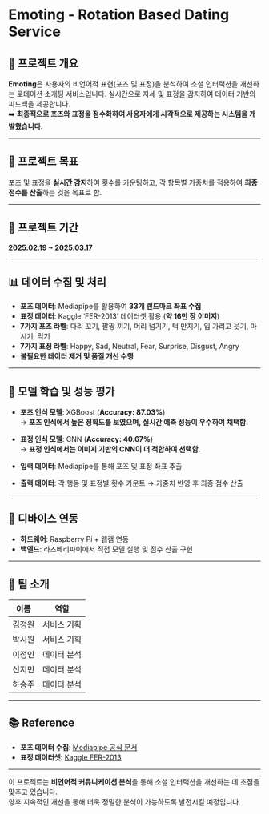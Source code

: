 # Emoting - Rotation Based Dating Service

## 📌 프로젝트 개요
**Emoting**은 사용자의 비언어적 표현(포즈 및 표정)을 분석하여 소셜 인터랙션을 개선하는 로테이션 소개팅 서비스입니다. 실시간으로 자세 및 표정을 감지하여 데이터 기반의 피드백을 제공합니다.  
➡️ **최종적으로 포즈와 표정을 점수화하여 사용자에게 시각적으로 제공하는 시스템을 개발했습니다.**

---


## 🎯 프로젝트 목표
포즈 및 표정을 **실시간 감지**하여 횟수를 카운팅하고, 각 항목별 가중치를 적용하여 **최종 점수를 산출**하는 것을 목표로 함.

---


## 📅 프로젝트 기간
**2025.02.19 ~ 2025.03.17**

---


## 📊 데이터 수집 및 처리
- **포즈 데이터**: Mediapipe를 활용하여 **33개 랜드마크 좌표 수집**  
- **표정 데이터**: Kaggle ‘FER-2013’ 데이터셋 활용 (**약 16만 장 이미지**)  
- **7가지 포즈 라벨**: 다리 꼬기, 팔짱 끼기, 머리 넘기기, 턱 만지기, 입 가리고 웃기, 마시기, 먹기  
- **7가지 표정 라벨**: Happy, Sad, Neutral, Fear, Surprise, Disgust, Angry  
- **불필요한 데이터 제거 및 품질 개선 수행**

---


## 🤖 모델 학습 및 성능 평가
- **포즈 인식 모델**: XGBoost (**Accuracy: 87.03%**)  
  → **포즈 인식에서 높은 정확도를 보였으며, 실시간 예측 성능이 우수하여 채택함.**  

- **표정 인식 모델**: CNN (**Accuracy: 40.67%**)  
  → **표정 인식에서는 이미지 기반의 CNN이 더 적합하여 선택함.**  

- **입력 데이터**: Mediapipe를 통해 포즈 및 표정 좌표 추출  
- **출력 데이터**: 각 행동 및 표정별 횟수 카운트 → 가중치 반영 후 최종 점수 산출  

---


## 📡 디바이스 연동
- **하드웨어**: Raspberry Pi + 웹캠 연동  
- **백엔드**: 라즈베리파이에서 직접 모델 실행 및 점수 산출 구현  

---


## 👥 팀 소개
| 이름   | 역할        |
|--------|------------|
| 김정원 | 서비스 기획 |
| 박시원 | 서비스 기획 |
| 이정인 | 데이터 분석 |
| 신지민 | 데이터 분석 |
| 하승주 | 데이터 분석 |

---


## 📚 Reference
- **포즈 데이터 수집**: [Mediapipe 공식 문서](https://developers.google.com/mediapipe)  
- **표정 데이터셋**: [Kaggle FER-2013](https://www.kaggle.com/datasets/msambare/fer2013)  

---

이 프로젝트는 **비언어적 커뮤니케이션 분석**을 통해 소셜 인터랙션을 개선하는 데 초점을 맞추고 있습니다.  
향후 지속적인 개선을 통해 더욱 정밀한 분석이 가능하도록 발전시킬 예정입니다.

